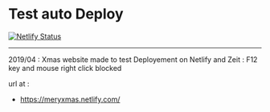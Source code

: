 # Test auto Deploy

[![Netlify Status](https://api.netlify.com/api/v1/badges/184fdd0b-b315-45ff-8570-30964411dd2d/deploy-status)](https://app.netlify.com/sites/meryxmas/deploys)

<hr>

2019/04 : Xmas website made to test Deployement on Netlify and Zeit : F12 key and mouse right click blocked

url at :
- https://meryxmas.netlify.com/
